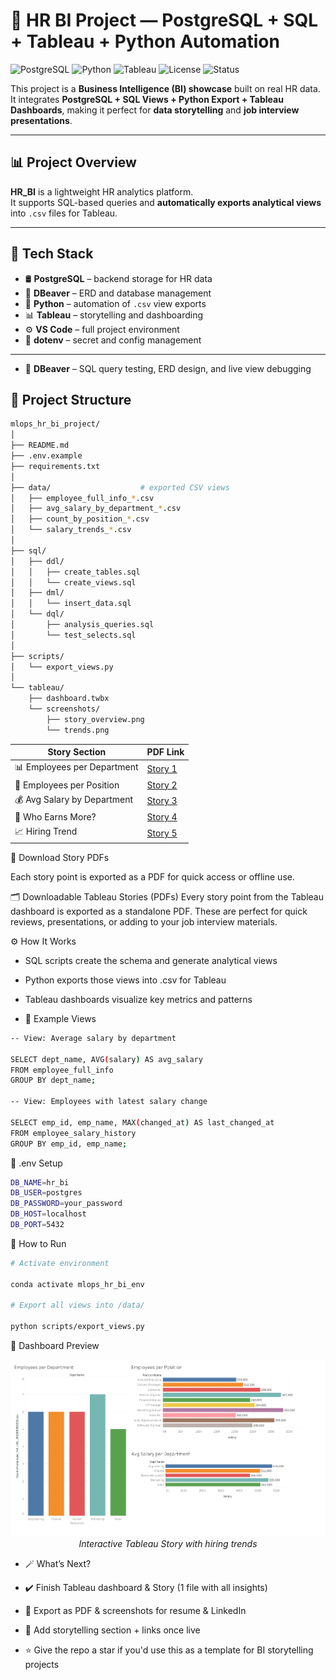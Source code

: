 # 🧠 HR BI Project — PostgreSQL + SQL + Tableau + Python Automation

![PostgreSQL](https://img.shields.io/badge/PostgreSQL-Database-blue?logo=postgresql&logoColor=white)
![Python](https://img.shields.io/badge/Python-Automation-yellow?logo=python&logoColor=black)
![Tableau](https://img.shields.io/badge/Tableau-Visualization-orange?logo=tableau&logoColor=white)
![License](https://img.shields.io/badge/License-MIT-green.svg)
![Status](https://img.shields.io/badge/Status-Active-brightgreen)

This project is a **Business Intelligence (BI) showcase** built on real HR data.  
It integrates **PostgreSQL + SQL Views + Python Export + Tableau Dashboards**, making it perfect for **data storytelling** and **job interview presentations**.

---

## 📊 Project Overview

**HR_BI** is a lightweight HR analytics platform.  
It supports SQL-based queries and **automatically exports analytical views** into `.csv` files for Tableau.

---

## 🔧 Tech Stack

- 🛢️ **PostgreSQL** – backend storage for HR data  
- 🧠 **DBeaver** – ERD and database management  
- 🐍 **Python** – automation of `.csv` view exports  
- 📊 **Tableau** – storytelling and dashboarding  
- ⚙️ **VS Code** – full project environment  
- 🔐 **dotenv** – secret and config management  

---
- 🧠 **DBeaver** – SQL query testing, ERD design, and live view debugging

## 📁 Project Structure

```bash
mlops_hr_bi_project/
│
├── README.md
├── .env.example
├── requirements.txt
│
├── data/                    # exported CSV views
│   ├── employee_full_info_*.csv
│   ├── avg_salary_by_department_*.csv
│   ├── count_by_position_*.csv
│   └── salary_trends_*.csv
│
├── sql/
│   ├── ddl/
│   │   ├── create_tables.sql
│   │   └── create_views.sql
│   ├── dml/
│   │   └── insert_data.sql
│   └── dql/
│       ├── analysis_queries.sql    
│       └── test_selects.sql 
│
├── scripts/
│   └── export_views.py
│
└── tableau/
    ├── dashboard.twbx
    └── screenshots/
        ├── story_overview.png
        └── trends.png
```

| Story Section              | PDF Link |
|---------------------------|----------|
| 📊 Employees per Department | [Story 1](https://github.com/evgeniimatveev/mlops-hr-bi-project/blob/main/tableau/screenshots/Story%201.pdf) |
| 💼 Employees per Position   | [Story 2](https://github.com/evgeniimatveev/mlops-hr-bi-project/blob/main/tableau/screenshots/Story%202.pdf) |
| 💰 Avg Salary by Department | [Story 3](https://github.com/evgeniimatveev/mlops-hr-bi-project/blob/main/tableau/screenshots/Story%203.pdf) |
| 🧠 Who Earns More?          | [Story 4](https://github.com/evgeniimatveev/mlops-hr-bi-project/blob/main/tableau/screenshots/Story%204.pdf) |
| 📈 Hiring Trend             | [Story 5](https://github.com/evgeniimatveev/mlops-hr-bi-project/blob/main/tableau/screenshots/Story%205.pdf) |

📄 Download Story PDFs

Each story point is exported as a PDF for quick access or offline use.


🗂️ Downloadable Tableau Stories (PDFs)
Every story point from the Tableau dashboard is exported as a standalone PDF.
These are perfect for quick reviews, presentations, or adding to your job interview materials.

⚙️ How It Works
- SQL scripts create the schema and generate analytical views

- Python exports those views into .csv for Tableau

- Tableau dashboards visualize key metrics and patterns

- 📌 Example Views
```bash
-- View: Average salary by department

SELECT dept_name, AVG(salary) AS avg_salary
FROM employee_full_info
GROUP BY dept_name;

-- View: Employees with latest salary change

SELECT emp_id, emp_name, MAX(changed_at) AS last_changed_at
FROM employee_salary_history
GROUP BY emp_id, emp_name;
```
💾 .env Setup
```bash
DB_NAME=hr_bi
DB_USER=postgres
DB_PASSWORD=your_password
DB_HOST=localhost
DB_PORT=5432

```
🚀 How to Run
```bash
# Activate environment

conda activate mlops_hr_bi_env

# Export all views into /data/

python scripts/export_views.py
```
📸 Dashboard Preview

<p align="center">
  <img src="https://github.com/evgeniimatveev/mlops-hr-bi-project/blob/main/tableau/screenshots/Dashboard%201.png?raw=true" width="600"/>
  <br><em>Interactive Tableau Story with hiring trends</em>
</p>


- 🪄 What’s Next?
- ✔️ Finish Tableau dashboard & Story (1 file with all insights)
- 📎 Export as PDF & screenshots for resume & LinkedIn
- 📌 Add storytelling section + links once live

- ⭐ Give the repo a star if you'd use this as a template for BI storytelling projects
